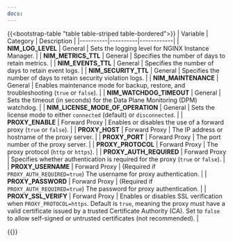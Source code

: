 ```yaml
---
docs:
---
```


{{<bootstrap-table "table table-striped table-bordered">}}
| Variable | Category | Description |
|----------|----------|------------|
| **NIM_LOG_LEVEL** | General | Sets the logging level for NGINX Instance Manager. |
| **NIM_METRICS_TTL** | General | Specifies the number of days to retain metrics. |
| **NIM_EVENTS_TTL** | General | Specifies the number of days to retain event logs. |
| **NIM_SECURITY_TTL** | General | Specifies the number of days to retain security violation logs. |
| **NIM_MAINTENANCE** | General | Enables maintenance mode for backup, restore, and troubleshooting (`true` or `false`). |
| **NIM_WATCHDOG_TIMEOUT** | General | Sets the timeout (in seconds) for the Data Plane Monitoring (DPM) watchdog. |
| **NIM_LICENSE_MODE_OF_OPERATION** | General | Sets the license mode to either `connected` (default) or `disconnected`. |
| **PROXY_ENABLE** | Forward Proxy | Enables or disables the use of a forward proxy (`true` or `false`). |
| **PROXY_HOST** | Forward Proxy | The IP address or hostname of the proxy server. |
| **PROXY_PORT** | Forward Proxy | The port number of the proxy server. |
| **PROXY_PROTOCOL** | Forward Proxy | The proxy protocol (`http` or `https`). |
| **PROXY_AUTH_REQUIRED** | Forward Proxy | Specifies whether authentication is required for the proxy (`true` or `false`). |
| **PROXY_USERNAME** | Forward Proxy | (Required if `PROXY_AUTH_REQUIRED=true`) The username for proxy authentication. |
| **PROXY_PASSWORD** | Forward Proxy | (Required if `PROXY_AUTH_REQUIRED=true`) The password for proxy authentication. |
| **PROXY_SSL_VERIFY** | Forward Proxy | Enables or disables SSL verification when `PROXY_PROTOCOL=https`. Default is `true`, meaning the proxy must have a valid certificate issued by a trusted Certificate Authority (CA). Set to `false` to allow self-signed or untrusted certificates (not recommended). |

{{</bootstrap-table>}}


